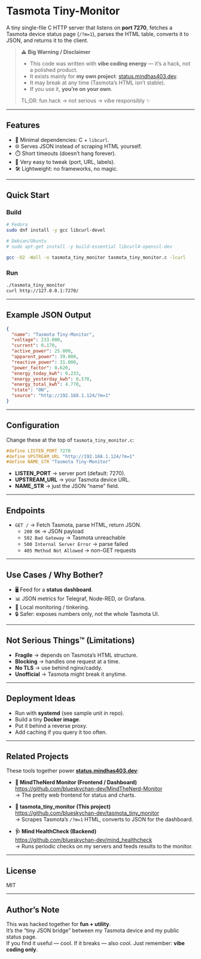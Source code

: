 # Tasmota Tiny-Monitor

A tiny single-file C HTTP server that listens on **port 7270**, fetches a Tasmota device status page (`/?m=1`), parses the HTML table, converts it to JSON, and returns it to the client.

> **⚠️ Big Warning / Disclaimer**
>
> - This code was written with **vibe coding energy** — it’s a hack, not a polished product.  
> - It exists mainly for **my own project**: [status.mindhas403.dev](https://status.mindhas403.dev).  
> - It may break at any time (Tasmota’s HTML isn’t stable).  
> - If you use it, **you’re on your own**.  
>
> TL;DR: fun hack → not serious → vibe responsibly ✨

---

## Features

- 🔌 Minimal dependencies: C + `libcurl`.
- 🌐 Serves JSON instead of scraping HTML yourself.
- ⏱️ Short timeouts (doesn’t hang forever).
- 🧩 Very easy to tweak (port, URL, labels).
- 🛠️ Lightweight: no frameworks, no magic.

---

## Quick Start

### Build

```bash
# Fedora
sudo dnf install -y gcc libcurl-devel

# Debian/Ubuntu
# sudo apt-get install -y build-essential libcurl4-openssl-dev

gcc -O2 -Wall -o tasmota_tiny_monitor tasmota_tiny_monitor.c -lcurl
```

### Run

```bash
./tasmota_tiny_monitor
curl http://127.0.0.1:7270/
```

---

## Example JSON Output

```json
{
  "name": "Tasmota Tiny-Monitor",
  "voltage": 233.000,
  "current": 0.170,
  "active_power": 25.000,
  "apparent_power": 39.000,
  "reactive_power": 31.000,
  "power_factor": 0.620,
  "energy_today_kwh": 0.233,
  "energy_yesterday_kwh": 0.570,
  "energy_total_kwh": 4.770,
  "state": "ON",
  "source": "http://192.168.1.124/?m=1"
}
```

---

## Configuration

Change these at the top of `tasmota_tiny_monitor.c`:

```c
#define LISTEN_PORT 7270
#define UPSTREAM_URL "http://192.168.1.124/?m=1"
#define NAME_STR "Tasmota Tiny-Monitor"
```

- **LISTEN_PORT** → server port (default: 7270).  
- **UPSTREAM_URL** → your Tasmota device URL.  
- **NAME_STR** → just the JSON “name” field.

---

## Endpoints

- `GET /` → Fetch Tasmota, parse HTML, return JSON.
  - `200 OK` → JSON payload
  - `502 Bad Gateway` → Tasmota unreachable
  - `500 Internal Server Error` → parse failed
  - `405 Method Not Allowed` → non-GET requests

---

## Use Cases / Why Bother?

- 🖥️ Feed for a **status dashboard**.  
- 📊 JSON metrics for Telegraf, Node-RED, or Grafana.  
- 🧪 Local monitoring / tinkering.  
- 🔒 Safer: exposes numbers only, not the whole Tasmota UI.  

---

## Not Serious Things™ (Limitations)

- **Fragile** → depends on Tasmota’s HTML structure.  
- **Blocking** → handles one request at a time.  
- **No TLS** → use behind nginx/caddy.  
- **Unofficial** → Tasmota might break it anytime.  

---

## Deployment Ideas

- Run with **systemd** (see sample unit in repo).  
- Build a tiny **Docker image**.  
- Put it behind a reverse proxy.  
- Add caching if you query it too often.  

---

## Related Projects

These tools together power [**status.mindhas403.dev**](https://status.mindhas403.dev):

- **🌸 MindTheNerd Monitor (Frontend / Dashboard)**  
  <https://github.com/blueskychan-dev/MindTheNerd-Monitor>  
  → The pretty web frontend for status and charts.

- **🔌 tasmota_tiny_monitor (This project)**  
  <https://github.com/blueskychan-dev/tasmota_tiny_monitor>  
  → Scrapes Tasmota’s `/?m=1` HTML, converts to JSON for the dashboard.

- **🩺 Mind HealthCheck (Backend)**  
  <https://github.com/blueskychan-dev/mind_healthcheck>  
  → Runs periodic checks on my servers and feeds results to the monitor.

---

## License

MIT

---

## Author’s Note

This was hacked together for **fun + utility**.  
It’s the “tiny JSON bridge” between my Tasmota device and my public status page.  
If you find it useful — cool. If it breaks — also cool. Just remember: **vibe coding only**.

